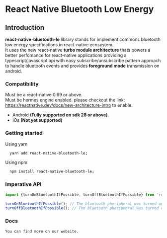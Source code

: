 # React Native Bluetooth Low Energy

## Introduction

**react-native-bluetooth-le** library stands for implement commons bluetooth low energy specifications in react-native
ecosystem.\
It uses the new react-native **turbo module architecture** thats powers a better perfomance for react-native
applications providing a typescript/javascript api with easy
subscribe/unsubscribe pattern approach to handle bluetooth
events and provides **foreground mode** transmission
on android.

### Compatibility

Must be a react-native 0.69 or above.\
Must be hermes engine enabled. please checkout the link: https://reactnative.dev/docs/new-architecture-intro to enable.

- Android **(Fully supported on sdk 28 or above)**.
- IOs **(Not yet supported)**

### Getting started

Using yarn

  ```bash
    yarn add react-native-bluetooth-le;
  ```

Using npm

  ```bash
    npm install react-native-bluetooth-le;
  ```

### Imperative API

```js
import {turnOnBluetoothIfPossible, turnOffBluetoothIfPossible} from 'react-native-bluetooth-le';

turnOnBluetoothIfPossible(); // The bluetooth pheripheral was turned on.
turnOffBluetoothIfPossible(); // The bluetooth pheripheral was turned off.
```

### Docs

    You can find more on our website.
